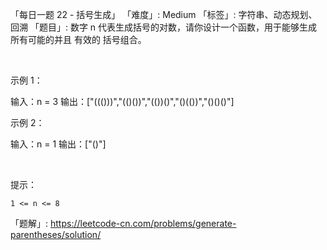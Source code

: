 「每日一题 22 - 括号生成」
「难度」: Medium
「标签」: 字符串、动态规划、回溯
「题目」: 数字 n 代表生成括号的对数，请你设计一个函数，用于能够生成所有可能的并且 有效的 括号组合。

 

示例 1：

输入：n = 3
输出：["((()))","(()())","(())()","()(())","()()()"]


示例 2：

输入：n = 1
输出：["()"]


 

提示：


	1 <= n <= 8



「题解」: https://leetcode-cn.com/problems/generate-parentheses/solution/